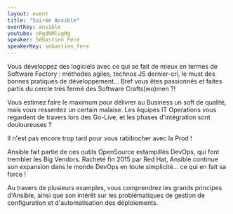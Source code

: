 ```yaml
---
layout: event
title: "Soirée Ansible"
eventKey: ansible
youtube: cRgdNMlvgMg
speaker: Sébastien Féré
speakerKey: sebastien_fere
---
```


Vous développez des logiciels avec ce qui se fait de mieux en termes de Software Factory : méthodes agiles, technos JS dernier-cri, le must des bonnes pratiques de développement...
Bref vous êtes passionnés et faites partis du cercle très fermé des Software Crafts(wo)men ?!
 
Vous estimez faire le maximum pour délivrer au Business un soft de qualité, mais vous ressentez un certain malaise. Les équipes IT Operations vous regardent de travers lors des Go-Live, et les phases d'intégration sont douloureuses ?
 
Il n'est pas encore trop tard pour vous rabibocher avec la Prod !
 
Ansible fait partie de ces outils OpenSource estampillés DevOps, qui font trembler les Big Vendors. Racheté fin 2015 par Red Hat, Ansible continue son expansion dans le monde DevOps en toute simplicité... ce qui en fait sa force !
 
Au travers de plusieurs examples, vous comprendrez les grands principes d'Ansible, ainsi que son intérêt sur les problématiques de gestion de configuration et d'automatisation des déploiements.
